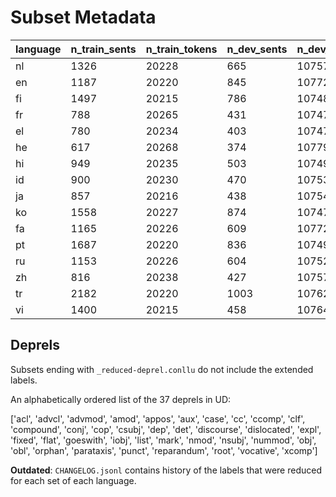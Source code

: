 # Subset Metadata

| language | n_train_sents | n_train_tokens | n_dev_sents | n_dev_tokens | n_test_sents | n_test_tokens | avg_tokens_per_sentence |
|---|---|---|---|---|---|---|---|
| nl | 1326 | 20228 | 665 | 10757 | 554 | 10299 | 16.221611 |
| en | 1187 | 20220 | 845 | 10772 | 859 | 10295 | 14.281218 |
| fi | 1497 | 20215 | 786 | 10748 | 768 | 10300 | 13.524418 |
| fr | 788  | 20265 | 431 | 10747 | 416 | 10295 | 25.264220 |
| el | 780  | 20234 | 403 | 10747 | 423 | 10296 | 25.701743 |
| he | 617  | 20268 | 374 | 10779 | 342 | 10305 | 31.021755 |
| hi | 949  | 20235 | 503 | 10749 | 487 | 10301 | 21.291903 |
| id | 900  | 20230 | 470 | 10753 | 476 | 10341 | 22.385699 |
| ja | 857  | 20216 | 438 | 10754 | 429 | 10319 | 23.949536 |
| ko | 1558 | 20227 | 874 | 10747 | 829 | 10295 | 12.655320 |
| fa | 1165 | 20226 | 609 | 10772 | 616 | 10303 | 17.280753 |
| pt | 1687 | 20220 | 836 | 10749 | 453 | 10322 | 13.874664 |
| ru | 1153 | 20226 | 604 | 10752 | 600 | 10312 | 17.518031 |
| zh | 816  | 20238 | 427 | 10757 | 424 | 10308 | 24.776845 |
| tr | 2182 | 20220 | 1003| 10762 | 962 | 10306 | 9.956113  |
| vi | 1400 | 20215 | 458 | 10764 | 705 | 10311 | 16.110027 |

## Deprels

Subsets ending with `_reduced-deprel.conllu` do not include the extended labels. 

An alphabetically ordered list of the 37 deprels in UD:

['acl', 'advcl', 'advmod', 'amod', 'appos', 'aux', 'case', 'cc', 'ccomp', 'clf', 'compound', 'conj', 'cop', 'csubj', 'dep', 'det', 'discourse', 'dislocated', 'expl', 'fixed', 'flat', 'goeswith', 'iobj', 'list', 'mark', 'nmod', 'nsubj', 'nummod', 'obj', 'obl', 'orphan', 'parataxis', 'punct', 'reparandum', 'root', 'vocative', 'xcomp']


**Outdated**: `CHANGELOG.jsonl` contains history of the labels that were reduced for each set of each language.